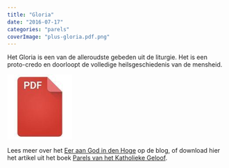 ```yaml
---
title: "Gloria"
date: "2016-07-17"
categories: "parels"
coverImage: "plus-gloria.pdf.png"
---
```


Het Gloria is een van de alleroudste gebeden uit de liturgie. Het is een proto-credo en doorloopt de volledige heilsgeschiedenis van de mensheid.

<!--more-->

[![pdf](images/2bdd26a893f94f1d69b5a89ee751a599-150x150.jpg)](https://storage.googleapis.com/geloven-leren/printerboekjes/plus-gloria.pdf) 

Lees meer over het [Eer aan God in den Hoge](/blog/eer-aan-god-in-den-hoge/) op de blog, of download hier het artikel uit het boek [Parels van het Katholieke Geloof](http://parels.gelovenleren.net/).
